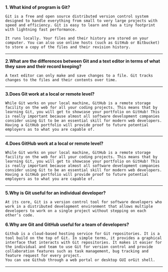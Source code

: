 **1. What kind of program is Git?**
```
Git is a free and open source distributed version control system designed to handle everything from small to very large projects with speed and efficiency. Git is easy to learn and has a tiny footprint with lightning fast performance.

It runs locally. Your files and their history are stored on your computer. You can also use online hosts (such as GitHub or Bitbucket) to store a copy of the files and their revision history.
```
<hr>

**2.What are the differences between Git and a text editor in terms of what they save and their record keeping?**
```
A text editor can only make and save changes to a file. Git tracks changes to the files and their contents over time.
```

<hr>

**3.Does Git work at a local or remote level?**
```
While Git works on your local machine, GitHub is a remote storage facility on the web for all your coding projects. This means that by learning Git, you will get to showcase your portfolio on GitHub! This is really important because almost all software development companies consider using Git to be an essential skill for modern web developers. Having a GitHub portfolio will provide proof to future potential employers as to what you are capable of.
```

<hr>


**4.Does GitHub work at a local or remote level?**

```
While Git works on your local machine, GitHub is a remote storage facility on the web for all your coding projects. This means that by learning Git, you will get to showcase your portfolio on GitHub! This is really important because almost all software development companies consider using Git to be an essential skill for modern web developers. Having a GitHub portfolio will provide proof to future potential employers as to what you are capable of.
```

<hr>

**5.Why is Git useful for an individual developer?**
```
At its core, Git is a version control tool for software developers who work in a distributed development environment that allows multiple developers to work on a single project without stepping on each other’s code.
```

**6.Why are Git and GitHub useful for a team of developers?**

```
Github is a cloud-based hosting service for Git repositories. It is a tool build on the top of Git. In simple terms, it provides a graphical interface that interacts with Git repositories. It makes it easier for the individual and team to use Git for version control and provide collaboration features such as task management, bug tracking and feature request for every project.
You can use Github through a web portal or desktop GUI orGit shell.
```

<hr>

